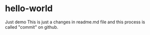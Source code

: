 # hello-world
Just demo
This is just a changes in readme.md file and this process is called "commit" on github.
